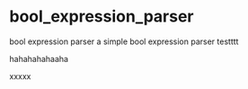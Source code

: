 # bool_expression_parser
bool expression parser
a simple bool expression parser
testttt

hahahahahaaha

xxxxx
